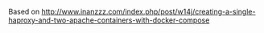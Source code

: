Based on
http://www.inanzzz.com/index.php/post/w14j/creating-a-single-haproxy-and-two-apache-containers-with-docker-compose

